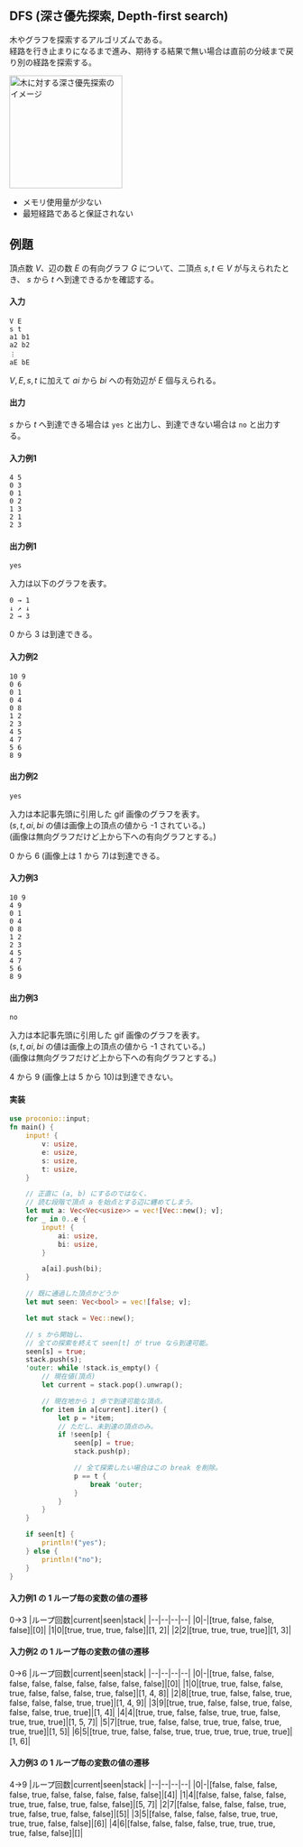 ## DFS (深さ優先探索, Depth-first search)

木やグラフを探索するアルゴリズムである。  
経路を行き止まりになるまで進み、期待する結果で無い場合は直前の分岐まで戻り別の経路を探索する。

<a href="https://en.wikipedia.org/wiki/File:Depth-First-Search.gif"><img width="200px" alt="木に対する深さ優先探索のイメージ" src="https://upload.wikimedia.org/wikipedia/commons/7/7f/Depth-First-Search.gif"></a>
* メモリ使用量が少ない
* 最短経路であると保証されない

## 例題
頂点数 $V$、辺の数 $E$ の有向グラフ $G$ について、二頂点 $s, t \in V$ が与えられたとき、
$s$ から $t$ へ到達できるかを確認する。

#### 入力
```
V E
s t
a1 b1
a2 b2
︙
aE bE
```
$V, E, s, t$ に加えて $ai$ から $bi$ への有効辺が $E$ 個与えられる。

#### 出力
$s$ から $t$ へ到達できる場合は `yes` と出力し、到達できない場合は `no` と出力する。


#### 入力例1
```
4 5
0 3
0 1
0 2
1 3
2 1
2 3
```

#### 出力例1
```
yes
```
入力は以下のグラフを表す。
```
0 → 1
↓ ↗ ↓
2 → 3
```
0 から 3 は到達できる。

#### 入力例2
```
10 9
0 6
0 1
0 4
0 8
1 2
2 3
4 5
4 7
5 6
8 9
```

#### 出力例2
```
yes
```
入力は本記事先頭に引用した gif 画像のグラフを表す。  
($s, t, ai, bi$ の値は画像上の頂点の値から -1 されている。)  
(画像は無向グラフだけど上から下への有向グラフとする。)

0 から 6 (画像上は 1 から 7)は到達できる。

#### 入力例3
```
10 9
4 9
0 1
0 4
0 8
1 2
2 3
4 5
4 7
5 6
8 9
```

#### 出力例3
```
no
```
入力は本記事先頭に引用した gif 画像のグラフを表す。  
($s, t, ai, bi$ の値は画像上の頂点の値から -1 されている。)  
(画像は無向グラフだけど上から下への有向グラフとする。)

4 から 9 (画像上は 5 から 10)は到達できない。

#### 実装
```rust
use proconio::input;
fn main() {
    input! {
        v: usize,
        e: usize,
        s: usize,
        t: usize,
    }

    // 正直に (a, b) にするのではなく、
    // 読む段階で頂点 a を始点とする辺に纏めてしまう。
    let mut a: Vec<Vec<usize>> = vec![Vec::new(); v];
    for _ in 0..e {
        input! {
            ai: usize,
            bi: usize,
        }

        a[ai].push(bi);
    }

    // 既に通過した頂点かどうか
    let mut seen: Vec<bool> = vec![false; v];

    let mut stack = Vec::new();

    // s から開始し、
    // 全ての探索を終えて seen[t] が true なら到達可能。
    seen[s] = true;
    stack.push(s);
    'outer: while !stack.is_empty() {
        // 現在値(頂点)
        let current = stack.pop().unwrap();

        // 現在地から 1 歩で到達可能な頂点。
        for item in a[current].iter() {
            let p = *item;
            // ただし、未到達の頂点のみ。
            if !seen[p] {
                seen[p] = true;
                stack.push(p);

                // 全て探索したい場合はこの break を削除。
                p == t {
                    break 'outer;
                }
            }
        }
    }

    if seen[t] {
        println!("yes");
    } else {
        println!("no");
    }
}
```

#### 入力例1 の 1 ループ毎の変数の値の遷移
0->3
|ループ回数|current|seen|stack|
|--|--|--|--|
|0|-|[true, false, false, false]|[0]|
|1|0|[true, true, true, false]|[1, 2]|
|2|2|[true, true, true, true]|[1, 3]|

#### 入力例2 の 1 ループ毎の変数の値の遷移
0->6
|ループ回数|current|seen|stack|
|--|--|--|--|
|0|-|[true, false, false, false, false, false, false, false, false, false]|[0]|
|1|0|[true, true, false, false, true, false, false, false, true, false]|[1, 4, 8]|
|2|8|[true, true, false, false, true, false, false, false, true, true]|[1, 4, 9]|
|3|9|[true, true, false, false, true, false, false, false, true, true]|[1, 4]|
|4|4|[true, true, false, false, true, true, false, true, true, true]|[1, 5, 7]|
|5|7|[true, true, false, false, true, true, false, true, true, true]|[1, 5]|
|6|5|[true, true, false, false, true, true, true, true, true, true]|[1, 6]|

#### 入力例3 の 1 ループ毎の変数の値の遷移
4->9
|ループ回数|current|seen|stack|
|--|--|--|--|
|0|-|[false, false, false, false, true, false, false, false, false, false]|[4]|
|1|4|[false, false, false, false, true, true, false, true, false, false]|[5, 7]|
|2|7|[false, false, false, false, true, true, false, true, false, false]|[5]|
|3|5|[false, false, false, false, true, true, true, true, false, false]|[6]|
|4|6|[false, false, false, false, true, true, true, true, false, false]|[]|

